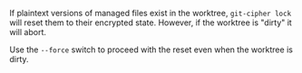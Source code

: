 If plaintext versions of managed files exist in the worktree, `git-cipher lock` will reset them to their encrypted state. However, if the worktree is "dirty" it will abort.

Use the `--force` switch to proceed with the reset even when the worktree is dirty.
